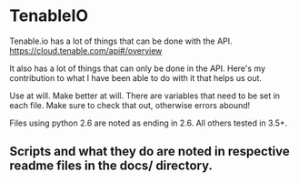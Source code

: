 # TenableIO
Tenable.io has a lot of things that can be done with the API.  https://cloud.tenable.com/api#/overview  

It also has a lot of things that can only be done in the API.  Here's my contribution to what I have been able to do with it that helps us out. 

Use at will.  Make better at will.  There are variables that need to be set in each file.  Make sure to check that out, otherwise errors abound!

Files using python 2.6 are noted as ending in 2.6.  All others tested in 3.5+.

## Scripts and what they do are noted in respective readme files in the docs/ directory.
